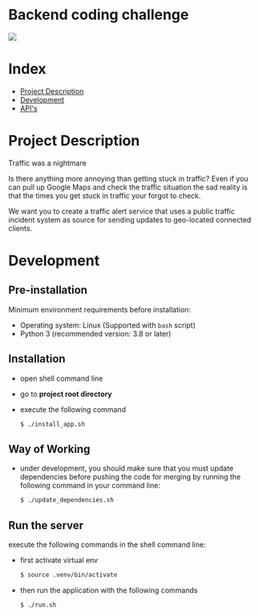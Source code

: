 # Backend coding challenge

![](https://images.unsplash.com/photo-1518558406542-3dc7f0e69a40?ixid=MXwxMjA3fDB8MHxwaG90by1wYWdlfHx8fGVufDB8fHw%3D&ixlib=rb-1.2.1&auto=format&fit=crop&w=3750&q=80)

# Index
- [Project Description](#projDoc)
- [Development](#dev)
- [API's](./docs/API.md)

<a name="projDoc"></a>
# Project Description
Traffic was a nightmare

Is there anything more annoying than getting stuck in traffic? Even if you can pull up Google Maps and check the traffic situation the sad reality is that the times you get stuck in traffic your forgot to check.

We want you to create a traffic alert service that uses a public traffic incident system as source for sending updates to geo-located connected clients.

<a name="dev"></a>
# Development
## Pre-installation

Minimum environment requirements before installation:

- Operating system: Linux (Supported with `bash` script)
- Python 3 (recommended version: 3.8 or later)

## Installation

- open shell command line
- go to __project root directory__
- execute the following command

    ```bash
    $ ./install_app.sh
    ```

## Way of Working

- under development, you should make sure that you must update dependencies before pushing the code for merging by running the following command in your command line:

    ```bash
    $ ./update_dependencies.sh
    ```

## Run the server
execute the following commands in the shell command line:

- first activate virtual env
  ```bash
  $ source .venv/bin/activate
  ```

- then run the application with the following commands
  ```bash
  $ ./run.sh
  ```
